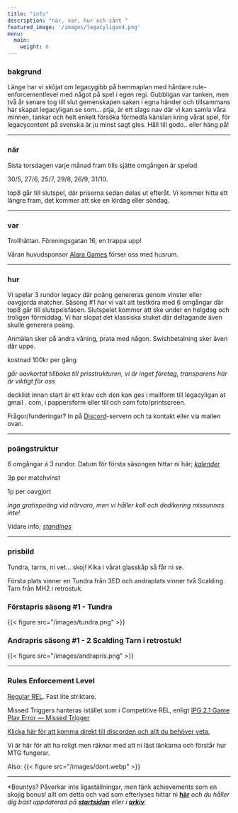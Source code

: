 ```yaml
---
title: "info"
description: "när, var, hur och sånt "
featured_image: '/images/legacyligan4.png'
menu:
  main:
    weight: 6
---
```


### bakgrund
Länge har vi skôjat om legacygibb på hemmaplan med hårdare rule-enforcementlevel med något på spel i egen regi. Gubbligan var tanken, men två år senare tog till slut gemenskapen saken i egna händer och tillsammans har skapat legacyligan.se som... ptja, är ett slags nav där vi kan samla våra minnen, tankar och helt enkelt försöka förmedla känslan kring vårat spel, för legacycontent på svenska är ju minst sagt gles. Håll till godo.. eller häng på!

------

### när
Sista torsdagen varje månad fram tills sjätte omgången är spelad.

30/5, 27/6, 25/7, 29/8, 26/9, 31/10. 

top8 går till slutspel, där priserna sedan delas ut efteråt. Vi kommer hitta ett längre fram, det kommer att ske en lördag eller söndag. 

------

### var 

Trollhättan. Föreningsgatan 16, en trappa upp!

Våran huvudsponsor [Alara Games](https://www.alaragames.se) förser oss med husrum.
 
------

### hur
Vi spelar 3 rundor legacy där poäng genereras genom vinster eller oavgjorda matcher. Säsong #1 har vi valt att testköra med 6 omgångar där top8 går till slutspelsfasen. Slutspelet kommer att ske under en helgdag och troligen förmiddag. Vi har slopat det klassiska stuket där deltagande även skulle generera poäng. 

Anmälan sker på andra våning, prata med någon. Swishbetalning sker även där uppe.

kostnad 100kr per gång

  *går oavkortat tillbaka till prisstrukturen, vi är inget företag, transparens här är viktigt för oss*

decklist innan start är ett krav och den kan ges i mailform till legacyligan at gmail . com, i pappersform eller till och som foto/printscreen.  

Frågor/funderingar?  In på [Discord](https://discord.com/invite/ZKZMnAafVR)-servern och ta kontakt eller via mailen ovan.

------

### poängstruktur
6 omgångar á 3 rundor. Datum för första säsongen hittar ni här; *[kalender](kalender.md)*

3p per matchvinst 

1p per oavgjort

*inga gratispoäng vid närvaro, men vi håller koll och dedikering missunnas inte!*  

Vidare info; *[standings](standings.md)* 

------

### prisbild 
Tundra, tarns, ni vet... skoj! Kika i vårat glasskåp så får ni se. 

Första plats vinner en Tundra från 3ED och andraplats vinner två Scalding Tarn från MH2 i retrostuk. 
### Förstapris säsong #1 - Tundra
{{< figure src="/images/tundra.png" >}}

### Andrapris säsong #1 - 2 Scalding Tarn i retrostuk!
{{< figure src="/images/andrapris.png" >}}

------

### Rules Enforcement Level 
[Regular REL](https://blogs.magicjudges.org/rules/jar/). Fast lite striktare. 

Missed Triggers hanteras istället som i Competitive REL, enligt [IPG 2.1 Game Play Error — Missed Trigger](https://blogs.magicjudges.org/rules/ipg2-1/)

[Klicka här för att komma direkt till discorden och allt du behöver veta.](https://discord.com/channels/1238188261310992555/1243323414161395753/1266311061649362994)

Vi är här för att ha roligt men räknar med att ni läst länkarna och förstår hur MTG fungerar.  

Also: {{< figure src="/images/dont.webp" >}}

------

*Bountys? Påverkar inte ligaställningar, men tänk achievements som en skojig bonus! allt om detta och vad som efterlyses hittar ni **[här](bountystatic.md)** *och du håller dig bäst uppdaterad på **[startsidan](_index.md)** eller i **[arkiv](post/_index.md)**.*
